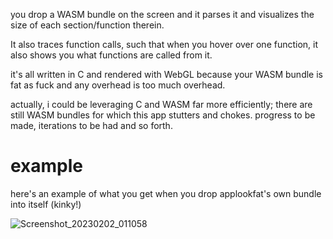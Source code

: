 you drop a WASM bundle on the screen and it parses it and visualizes the size of each section/function therein.

It also traces function calls, such that when you hover over one function, it also shows you what functions are called from it.

it's all written in C and rendered with WebGL because your WASM bundle is fat as fuck and any overhead is too much overhead.

actually, i could be leveraging C and WASM far more efficiently; there are still WASM bundles for which this app stutters and chokes. progress to be made, iterations to be had and so forth.

# example 

here's an example of what you get when you drop applookfat's own bundle into itself (kinky!)

![Screenshot_20230202_011058](https://github.com/cedric-h/applookfat/assets/25539554/ccd208f1-ffcc-49cf-bf36-d028b7dcfd70)
